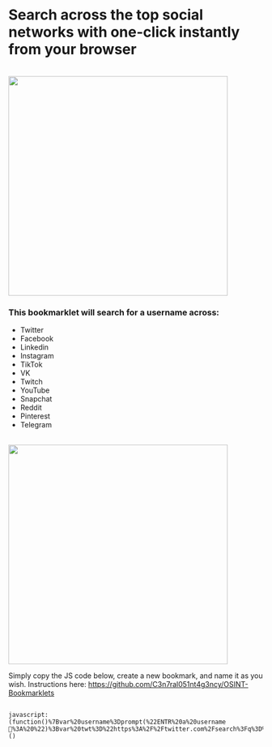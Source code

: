 # Search across the top social networks with one-click instantly from your browser
<br>

<img width="433" src="https://user-images.githubusercontent.com/104733166/196797100-7af0b88b-0158-4716-806d-89947a0b7f6f.png">


### This bookmarklet will search for a username across:
- Twitter
- Facebook
- Linkedin
- Instagram
- TikTok
- VK
- Twitch
- YouTube
- Snapchat
- Reddit
- Pinterest
- Telegram

<br>

<img width="433" src="https://user-images.githubusercontent.com/104733166/196797572-2ef697e9-2b31-4807-9213-c35f7d53f85b.png">

<br>

Simply copy the JS code below, create a new bookmark, and name it as you wish. 
Instructions here: https://github.com/C3n7ral051nt4g3ncy/OSINT-Bookmarklets

```

javascript:(function()%7Bvar%20username%3Dprompt(%22ENTR%20a%20username👤%3A%20%22)%3Bvar%20twt%3D%22https%3A%2F%2Ftwitter.com%2Fsearch%3Fq%3D%22%2Busername%3Bwindow.open(twt%2C%22_blank%22)%3Bvar%20fbk%3D%22https%3A%2F%2Fwww.facebook.com%2Fsearch%2Ftop%2F%3Fq%3D%22%2Busername%3Bwindow.open(fbk%2C%22_blank%22)%3Bvar%20ttk%3D%22https%3A%2F%2Fwww.tiktok.com%2Fsearch%3Fq%3D%22%2Busername%3Bwindow.open(ttk%2C%22_blank%22)%3Bvar%20nstgram%3D%22https%3A%2F%2Fwww.instagram.com%2F%22%2Busername%3Bwindow.open(nstgram%2C%20%22_blank%22)%3Bvar%20twch%3D%22https%3A%2F%2Fwww.twitch.tv%2F%22%2Busername%3Bwindow.open(twch%2C%20%22_blank%22)%3Bvar%20ytube%3D%22https%3A%2F%2Fwww.youtube.com%2Fc%2F%22%2Busername%3Bwindow.open(ytube%2C%20%22_blank%22)%3Bvar%20snap%3D%22https%3A%2F%2Fwww.snapchat.com%2Fadd%2F%22%2Busername%3Bwindow.open(snap%2C%20%22_blank%22)%3Bvar%20rdit%3D%22https%3A%2F%2Fwww.reddit.com%2Fuser%2F%22%2Busername%3Bwindow.open(rdit%2C%20%22_blank%22)%3Bvar%20ptrest%3D%22https%3A%2F%2Fwww.pinterest.com%2F%22%2Busername%3Bwindow.open(ptrest%2C%20%22_blank%22)%3Bvar%20tgram%3D%22https%3A%2F%2Ft.me%2F%22%2Busername%3Bwindow.open(tgram%2C%20%22_blank%22)%3Bvar%20vk%3D%22https%3A%2F%2Fvk.com%2Fsearch%3Fc%255Bq%255D%3D%22%2Busername%3Bwindow.open(vk%2C%20%22_blank%22)%3Bvar%20lkedin%3D%22https%3A%2F%2Fwww.linkedin.com%2Fsearch%2Fresults%2Fpeople%2F%3Fkeywords%3D%22%2Busername%3Bwindow.open(lkedin%2C%22%20_blank%22)%7D)()

```
